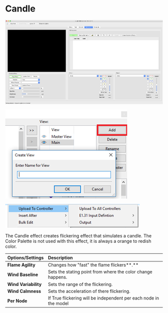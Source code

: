 # Candle

![Icon](../../.gitbook/assets/image%20%28765%29.png)

![Sequencer Grid](../../.gitbook/assets/image%20%28242%29.png)

![](../../.gitbook/assets/image%20%28183%29.png)



The Candle effect creates flickering effect that simulates a candle. The Color Palette is not used with this effect, it is always a orange to redish color.

| **Options/Settings** | **Description** |
| :--- | :--- |
| **Flame Agility** | Changes how "fast" the flame flickers**.** |
| **Wind Baseline** | Sets the stating point from where the color change happens. |
| **Wind Variability** | Sets the range of the flickering. |
| **Wind Calmness** | Sets the acceleration of there flickering. |
| **Per Node** | If True flickering will be independent per each node in the model |

